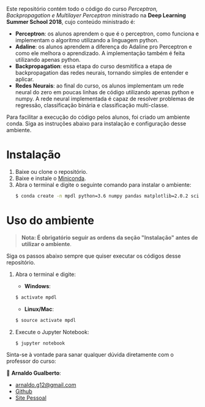
Este repositório contém todo o código do curso _Perceptron, Backpropagation e Multilayer Perceptron_ ministrado na __Deep Learning Summer School 2018__, cujo conteúdo ministrado é:

- __Perceptron__: os alunos aprendem o que é o perceptron, como funciona e implementam o algoritmo utilizando a linguagem python.
- __Adaline__: os alunos aprendem a diferença do Adaline pro Perceptron e como ele melhora o aprendizado. A implementação também é feita utilizando apenas python.
- __Backpropagation__: essa etapa do curso desmitifica a etapa de backpropagation das redes neurais, tornando simples de entender e aplicar.
- __Redes Neurais__: ao final do curso, os alunos implementam um rede neural do zero em poucas linhas de código utilizando apenas python e numpy. A rede neural implementada é capaz de resolver problemas de regressão, classificação binária e classificação multi-classe.

Para facilitar a execução do código pelos alunos, foi criado um ambiente conda. Siga as instruções abaixo para instalação e configuração desse ambiente.

# Instalação
1. Baixe ou clone o repositório.
2. Baixe e instale o [Miniconda](https://conda.io/miniconda.html).
3. Abra o terminal e digite o seguinte comando para instalar o ambiente:
    ```sh
    $ conda create -n mpdl python=3.6 numpy pandas matplotlib=2.0.2 scikit-learn jupyter keras tensorflow
    ```

# Uso do ambiente

> __Nota:  É obrigatório seguir as ordens da seção "Instalação" antes de utilizar o ambiente__.

Siga os passos abaixo sempre que quiser executar os códigos desse repositório.
1. Abra o terminal e digite:

    - __Windows__:
    ```sh
    $ activate mpdl
    ```
    - __Linux/Mac__:
    ```sh
    $ source activate mpdl
    ```
2. Execute o Jupyter Notebook:
    ```sh
    $ jupyter notebook
    ```

Sinta-se à vontade para sanar qualquer dúvida diretamente com o professor do curso:

:bust_in_silhouette: __Arnaldo Gualberto__:

* arnaldo.g12@gmail.com
* [Github](https://github.com/arnaldog12)
* [Site Pessoal](http://arnaldogualberto.com)
